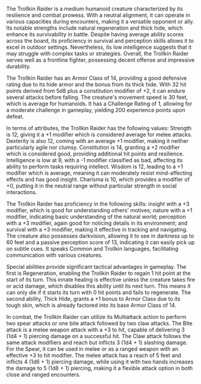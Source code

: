 The Trollkin Raider is a medium humanoid creature characterized by its resilience and combat prowess. With a neutral alignment, it can operate in various capacities during encounters, making it a versatile opponent or ally. Its notable strengths include natural regeneration and thick hide, which enhance its survivability in battle. Despite having average ability scores across the board, its proficiency in survival and perception skills allows it to excel in outdoor settings. Nevertheless, its low intelligence suggests that it may struggle with complex tasks or strategies. Overall, the Trollkin Raider serves well as a frontline fighter, possessing decent offense and impressive durability.

The Trollkin Raider has an Armor Class of 14, providing a good defensive rating due to its hide armor and the bonus from its thick hide. With 32 hit points derived from 5d8 plus a constitution modifier of +2, it can endure several attacks before falling. The creature's movement speed is 30 feet, which is average for humanoids. It has a Challenge Rating of 1, allowing for a moderate challenge in gameplay, yielding 200 experience points upon defeat.

In terms of attributes, the Trollkin Raider has the following values: Strength is 12, giving it a +1 modifier which is considered average for melee attacks. Dexterity is also 12, coming with an average +1 modifier, making it neither particularly agile nor clumsy. Constitution is 14, granting a +2 modifier which is considered good, providing additional hit points and resilience. Intelligence is low at 9, with a -1 modifier classified as bad, affecting its ability to perform tasks requiring intellect. Wisdom is 12, leading to a +1 modifier which is average, meaning it can moderately resist mind-affecting effects and has good insight. Charisma is 10, which provides a modifier of +0, putting it in the neutral range without particular strength in social interactions.

The Trollkin Raider has proficiency in the following skills: insight with a +3 modifier, which is good for understanding others' motives; nature with a +1 modifier, indicating basic understanding of the natural world; perception with a +3 modifier, again good for noticing details in its environment; and survival with a +3 modifier, making it effective in tracking and navigating. The creature also possesses darkvision, allowing it to see in darkness up to 60 feet and a passive perception score of 13, indicating it can easily pick up on subtle cues. It speaks Common and Trollkin languages, facilitating communication with various creatures.

Special abilities provide significant tactical advantages in gameplay. The first is Regeneration, enabling the Trollkin Raider to regain 1 hit point at the start of its turn. This innate healing is effective unless the creature takes fire or acid damage, which disables this ability until its next turn. This means it can only die if it starts its turn with 0 hit points and fails to regenerate. The second ability, Thick Hide, grants a +1 bonus to Armor Class due to its tough skin, which is already factored into its base Armor Class of 14.

In combat, the Trollkin Raider can utilize its Multiattack action to perform two spear attacks or one bite attack followed by two claw attacks. The Bite attack is a melee weapon attack with a +3 to hit, capable of delivering 3 (1d4 + 1) piercing damage on a successful hit. The Claw attack follows the same attack modifiers and reach but inflicts 3 (1d4 + 1) slashing damage. For the Spear, it can be used in melee or as a ranged weapon with an effective +3 to hit modifier. The melee attack has a reach of 5 feet and inflicts 4 (1d6 + 1) piercing damage, while using it with two hands increases the damage to 5 (1d8 + 1) piercing, making it a flexible attack option in both close and ranged encounters.